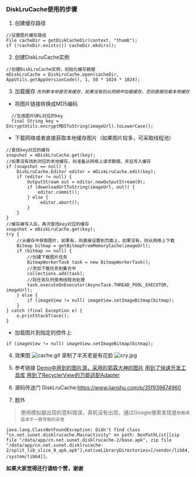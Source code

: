 ### DiskLruCache使用的步骤
1. 创建缓存路径
```
//设置图片缓存路径
File cacheDir = getDiskCacheDir(context, "thumb");
if (!cacheDir.exists()) cacheDir.mkdirs();
```
2. 创建DiskLruCache实例
```
//创建DiskLruCache实例，初始化缓存数据
mDiskLruCache = DiskLruCache.open(cacheDir, AppUtils.getAppVersionCode(), 1, 50 * 1024 * 1024);
```
3. 加载缓存
*`先判断本地是否有缓存，如果没有则从网络中加载缓存，否则直接加载本地缓存`*
* 将图片链接转换成MD5编码
```
  //生成图片URL对应的key
  final String key = EncryptUtils.encryptMD5ToString(imageUrl).toLowerCase();
```
* 下载网络或者直接获取本地缓存图片（如果图片较多，可采取线程池）
```
//查找key对应的缓存
snapshot = mDiskLruCache.get(key);
//如果没有找到对应的本地缓存，则准备从网络上请求数据，并且写入缓存
if (snapshot == null) {
    DiskLruCache.Editor editor = mDiskLruCache.edit(key);
    if (editor != null) {
        OutputStream out = editor.newOutputStream(0);
        if (downloadUrlToString(imageUrl, out)) {
            editor.commit();
        } else {
             editor.abort();
        }
    }
}
//缓存被写入后，再次查找key对应的缓存
snapshot = mDiskLruCache.get(key);
try {
    //从缓存中获取图片，如果有，则直接设置到页面上，如果没有，则从网络上下载
    Bitmap bitmap = getBitmapFromMemoryCache(imageUrl);
    if (bitmap == null) {
        //创建下载图片任务
        BitmapWorkerTask task = new BitmapWorkerTask();
        //添加下载任务到集合中
        collections.add(task);
        //将任务队列使用线程池处理
        task.executeOnExecutor(AsyncTask.THREAD_POOL_EXECUTOR, imageUrl);
    } else {
        if (imageView != null) imageView.setImageBitmap(bitmap);
    }
} catch (final Exception e) {
    e.printStackTrace();
}
```
* 加载图片到指定的控件上
```
if (imageView != null) imageView.setImageBitmap(bitmap);
```
4. 效果图
![cache.gif](http://upload-images.jianshu.io/upload_images/4073499-cfd0cca6d06ec51a.gif?imageMogr2/auto-orient/strip%7CimageView2/2/w/1240)
录制了半天老是有花脸 
![cry.jpg](http://upload-images.jianshu.io/upload_images/4073499-9f06245b6445a0a9.jpg?imageMogr2/auto-orient/strip%7CimageView2/2/w/1240)

5. 参考链接
[Demo中用到的图片源，采用的郭霖大神的图片][1]
[用到了快速开发工具库][2]
[用到了RecyclerView的万能适配Adapter][3]
6. 源码传送门
DiskLruCache:<https://www.jianshu.com/p/35f939874960>
7. 题外
> 使用模拟器出现的意料错误，真机没有出现，通过Google搜索发现是`依赖库版本不一致导致的异常`
```
java.lang.ClassNotFoundException: Didn't find class "cn.net.sunet.disklrucache.Mainactivity" on path: DexPathList[[zip file "/data/app/cn.net.sunet.disklrucache-2/base.apk", zip file "/data/app/cn.net.sunet.disklrucache-2/split_lib_slice_9_apk.apk"],nativeLibraryDirectories=[/vendor/lib64, /system/lib64]]。
```
**如果大家觉得还行请给个赞，谢谢**

[1]:http://blog.csdn.net/guolin_blog/article/details/34093441
[2]:https://github.com/Blankj/AndroidUtilCode
[3]:https://github.com/CymChad/BaseRecyclerViewAdapterHelper